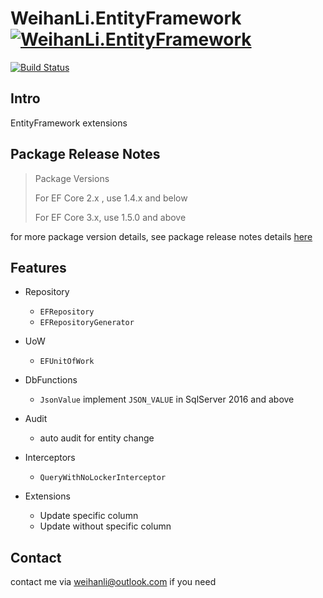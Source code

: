 # WeihanLi.EntityFramework [![WeihanLi.EntityFramework](https://img.shields.io/nuget/v/WeihanLi.EntityFramework.svg)](https://www.nuget.org/packages/WeihanLi.EntityFramework/)

[![Build Status](https://weihanli.visualstudio.com/Pipelines/_apis/build/status/WeihanLi.WeihanLi.EntityFramework?branchName=dev)](https://weihanli.visualstudio.com/Pipelines/_build/latest?definitionId=11&branchName=dev)

## Intro

EntityFramework extensions

## Package Release Notes

> Package Versions
>
> For EF Core 2.x , use 1.4.x and below
>
> For EF Core 3.x, use 1.5.0 and above

for more package version details, see package release notes details [here](./docs/ReleaseNotes.md)

## Features

- Repository
  
  - `EFRepository`
  - `EFRepositoryGenerator`

- UoW
  
  - `EFUnitOfWork`  

- DbFunctions
  
  - `JsonValue` implement `JSON_VALUE` in SqlServer 2016 and above

- Audit

  - auto audit for entity change

- Interceptors

  - `QueryWithNoLockerInterceptor`

- Extensions

  - Update specific column
  - Update without specific column

## Contact

contact me via <weihanli@outlook.com> if you need
